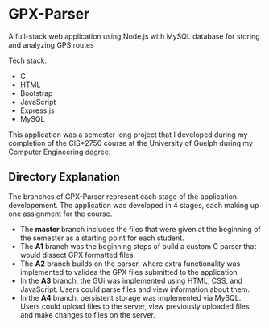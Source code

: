 # GPX-Parser
A full-stack web application using Node.js with MySQL database for storing and analyzing GPS routes

Tech stack:
- C
- HTML
- Bootstrap
- JavaScript
- Express.js
- MySQL

This application was a semester long project that I developed during my completion of the CIS*2750 course at the University of Guelph during my Computer Engineering degree. 

## Directory Explanation
The branches of GPX-Parser represent each stage of the application developement. The application was developed in 4 stages, each making up one assignment for the course.
- The **master** branch includes the files that were given at the beginning of the semester as a starting point for each student.
- The **A1** branch was the beginning steps of build a custom C parser that would dissect GPX formatted files.
- The **A2** branch builds on the parser, where extra functionality was implemented to validea the GPX files submitted to the application.
- In the **A3** branch, the GUi was implemented using HTML, CSS, and JavaScript. Users could parse files and view information about them.
- In the **A4** branch, persistent storage was implemented via MySQL. Users could upload files to the server, view previously uploaded files, and make changes to files on the server.
